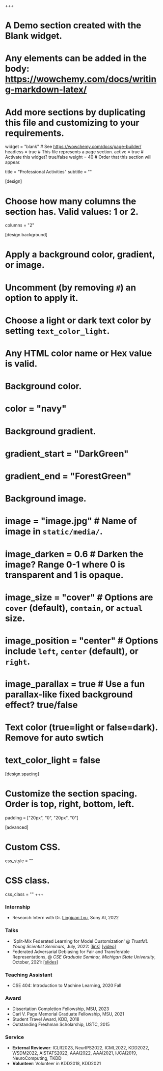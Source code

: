 +++
# A Demo section created with the Blank widget.
# Any elements can be added in the body: https://wowchemy.com/docs/writing-markdown-latex/
# Add more sections by duplicating this file and customizing to your requirements.

widget = "blank"  # See https://wowchemy.com/docs/page-builder/
headless = true  # This file represents a page section.
active = true  # Activate this widget? true/false
weight = 40  # Order that this section will appear.

title = "Professional Activities"
subtitle = ""

[design]
  # Choose how many columns the section has. Valid values: 1 or 2.
  columns = "2"

[design.background]
  # Apply a background color, gradient, or image.
  #   Uncomment (by removing `#`) an option to apply it.
  #   Choose a light or dark text color by setting `text_color_light`.
  #   Any HTML color name or Hex value is valid.

  # Background color.
  # color = "navy"
  
  # Background gradient.
  # gradient_start = "DarkGreen"
  # gradient_end = "ForestGreen"
  
  # Background image.
  # image = "image.jpg"  # Name of image in `static/media/`.
  # image_darken = 0.6  # Darken the image? Range 0-1 where 0 is transparent and 1 is opaque.
  # image_size = "cover"  #  Options are `cover` (default), `contain`, or `actual` size.
  # image_position = "center"  # Options include `left`, `center` (default), or `right`.
  # image_parallax = true  # Use a fun parallax-like fixed background effect? true/false
  
  # Text color (true=light or false=dark). Remove for auto swtich
  # text_color_light = false

[design.spacing]
  # Customize the section spacing. Order is top, right, bottom, left.
  padding = ["20px", "0", "20px", "0"]

[advanced]
 # Custom CSS. 
 css_style = ""
 
 # CSS class.
 css_class = ""
+++

### Internship

* Research Intern with Dr. [Lingjuan Lyu](https://sites.google.com/view/lingjuan-lyu/home), Sony AI, 2022

### Talks

* 'Split-Mix Federated Learning for Model Customization' @ *TrustML Young Scientist Seminars*, July, 2022: [[link](https://trustmlresearch.github.io/seminar-talks/index_junyuan_hong.html)] [[video](https://www.youtube.com/watch?v=VA2XsCA6k9s)]
* Federated Adversarial Debiasing for Fair and Transferable Representations, @ *CSE Graduate Seminar, Michigan State University*, October, 2021: [[slides](files/MSU_seminar_102021.pdf)]

### Teaching Assistant

* CSE 404: Introduction to Machine Learning, 2020 Fall

### Award

* Dissertation Completion Fellowship, MSU, 2023
* Carl V. Page Memorial Graduate Fellowship, MSU, 2021
* Student Travel Award, KDD, 2018
* Outstanding Freshman Scholarship, USTC, 2015

### Service

* **External Reviewer**: ICLR2023, NeurIPS2022, ICML2022, KDD2022, WSDM2022, AISTATS2022, AAAI2022, AAAI2021, IJCAI2019, NeuroComputing, TKDD
* **Volunteer**: Volunteer in KDD2018, KDD2021
